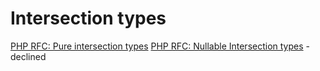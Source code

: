 # Intersection types

[PHP RFC: Pure intersection types](https://wiki.php.net/rfc/pure-intersection-types)
[PHP RFC: Nullable Intersection types](https://wiki.php.net/rfc/nullable_intersection_types) - declined